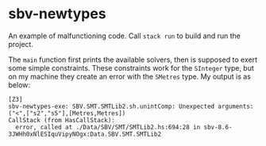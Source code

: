 # sbv-newtypes

An example of malfunctioning code. Call `stack run` to build and run the project.

The `main` function first prints the available solvers, then is supposed to exert some simple constraints. These constraints work for the `SInteger` type, but on my machine they create an error with the `SMetres` type. My output is as below:

```
[Z3]
sbv-newtypes-exe: SBV.SMT.SMTLib2.sh.unintComp: Unexpected arguments: ("<",["s2","s5"],[Metres,Metres])
CallStack (from HasCallStack):
  error, called at ./Data/SBV/SMT/SMTLib2.hs:694:28 in sbv-8.6-3JWHh0xNlESIquVipyNOgx:Data.SBV.SMT.SMTLib2
```
